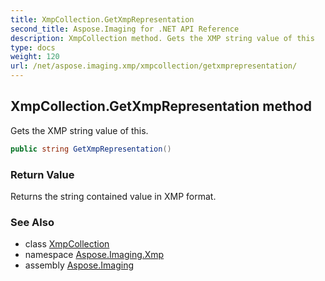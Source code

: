 ```yaml
---
title: XmpCollection.GetXmpRepresentation
second_title: Aspose.Imaging for .NET API Reference
description: XmpCollection method. Gets the XMP string value of this
type: docs
weight: 120
url: /net/aspose.imaging.xmp/xmpcollection/getxmprepresentation/
---
```

## XmpCollection.GetXmpRepresentation method

Gets the XMP string value of this.

```csharp
public string GetXmpRepresentation()
```

### Return Value

Returns the string contained value in XMP format.

### See Also

* class [XmpCollection](../)
* namespace [Aspose.Imaging.Xmp](../../xmpcollection/)
* assembly [Aspose.Imaging](../../../)


